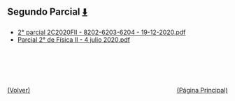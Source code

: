 
<html>
<body>
<h2>Segundo Parcial <a href="https://downgit.github.io/#/home?url=https://github.com/Apuntes-FIUBA/Apuntes-Electronica/tree/main/82 - Física/8202 - Fisica II/Examenes/Parciales/Segundo Parcial" style="font-size:20px">  ⬇️ </a></h2>
<ul>
    <li><a href="2° parcial 2C2020FII - 8202-6203-6204 - 19-12-2020.pdf">2° parcial 2C2020FII - 8202-6203-6204 - 19-12-2020.pdf</a></li>
    <li><a href="Parcial 2° de Física II - 4 julio 2020.pdf">Parcial 2° de Física II - 4 julio 2020.pdf</a></li>
</ul>
</body>
</html>
<br><br><br><br><br><a href="../" style="float: left">(Volver)</a> <a href="https://apuntes-fiuba.github.io/Apuntes-Electronica" style="float: right">(Página Principal)</a>
